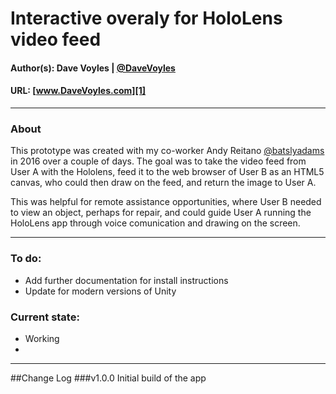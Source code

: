 # Interactive overaly for HoloLens video feed
#### Author(s): Dave Voyles | [@DaveVoyles](http://www.twitter.com/DaveVoyles)
#### URL: [www.DaveVoyles.com][1]

----------
### About
This prototype was created with my co-worker Andy Reitano [@batslyadams](https://twitter.com/batslyadams?lang=en) in 2016 over a couple of days. The goal was to take the video feed from 
User A with the Hololens, feed it to the web browser of User B as an HTML5 canvas, who could then draw on the feed, and return the image to User A.

This was helpful for remote assistance opportunities, where User B needed to view an object, perhaps for repair, and could guide User A running the HoloLens app through voice comunication and 
drawing on the screen. 

----------
### To do:
- Add further documentation for install instructions
- Update for modern versions of Unity

### Current state:
- Working
-
----------

##Change Log
###v1.0.0
Initial build of the app


